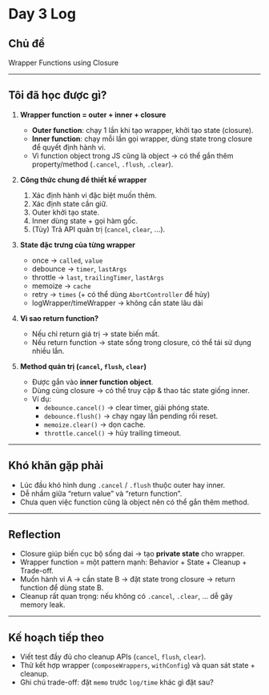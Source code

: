 # Day 3 Log

## Chủ đề
Wrapper Functions using Closure

---

## Tôi đã học được gì?

1. **Wrapper function = outer + inner + closure**
    - **Outer function**: chạy 1 lần khi tạo wrapper, khởi tạo state (closure).
    - **Inner function**: chạy mỗi lần gọi wrapper, dùng state trong closure để quyết định hành vi.
    - Vì function object trong JS cũng là object → có thể gắn thêm property/method (`.cancel`, `.flush`, `.clear`).

2. **Công thức chung để thiết kế wrapper**
    1. Xác định hành vi đặc biệt muốn thêm.
    2. Xác định state cần giữ.
    3. Outer khởi tạo state.
    4. Inner dùng state + gọi hàm gốc.
    5. (Tùy) Trả API quản trị (`cancel`, `clear`, …).

3. **State đặc trưng của từng wrapper**
    - once → `called`, `value`
    - debounce → `timer`, `lastArgs`
    - throttle → `last`, `trailingTimer`, `lastArgs`
    - memoize → `cache`
    - retry → `times` (+ có thể dùng `AbortController` để hủy)
    - logWrapper/timeWrapper → không cần state lâu dài

4. **Vì sao return function?**
    - Nếu chỉ return giá trị → state biến mất.
    - Nếu return function → state sống trong closure, có thể tái sử dụng nhiều lần.

5. **Method quản trị (`cancel`, `flush`, `clear`)**
    - Được gắn vào **inner function object**.
    - Dùng cùng closure → có thể truy cập & thao tác state giống inner.
    - Ví dụ:
        - `debounce.cancel()` → clear timer, giải phóng state.
        - `debounce.flush()` → chạy ngay lần pending rồi reset.
        - `memoize.clear()` → dọn cache.
        - `throttle.cancel()` → hủy trailing timeout.

---

## Khó khăn gặp phải
- Lúc đầu khó hình dung `.cancel` / `.flush` thuộc outer hay inner.
- Dễ nhầm giữa “return value” và “return function”.
- Chưa quen việc function cũng là object nên có thể gắn thêm method.

---

## Reflection
- Closure giúp biến cục bộ sống dai → tạo **private state** cho wrapper.
- Wrapper function = một pattern mạnh: Behavior + State + Cleanup + Trade-off.
- Muốn hành vi A → cần state B → đặt state trong closure → return function để dùng state B.
- Cleanup rất quan trọng: nếu không có `.cancel`, `.clear`, … dễ gây memory leak.

---

## Kế hoạch tiếp theo
- Viết test đầy đủ cho cleanup APIs (`cancel`, `flush`, `clear`).
- Thử kết hợp wrapper (`composeWrappers`, `withConfig`) và quan sát state + cleanup.
- Ghi chú trade-off: đặt `memo` trước `log/time` khác gì đặt sau?
